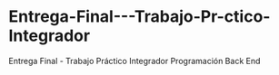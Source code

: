 # Entrega-Final---Trabajo-Pr-ctico-Integrador
Entrega Final - Trabajo Práctico Integrador Programación Back End
